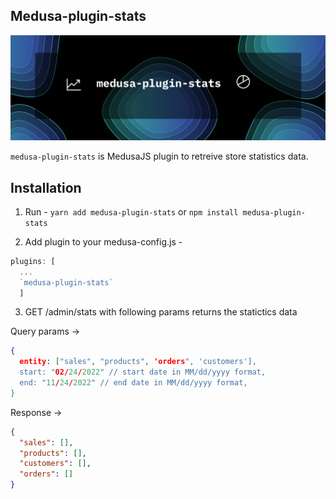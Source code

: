 ## Medusa-plugin-stats

![banner image](./banner.png)

`medusa-plugin-stats` is MedusaJS plugin to retreive store statistics data.


## Installation

1. Run - `yarn add medusa-plugin-stats` or `npm install medusa-plugin-stats`

2. Add plugin to your medusa-config.js - 

```js
plugins: [
  ...
  `medusa-plugin-stats`
  ]
```
3. GET /admin/stats with following params returns the statictics data

Query params -> 
```json
{
  entity: ["sales", "products", 'orders", 'customers'],
  start: "02/24/2022" // start date in MM/dd/yyyy format,
  end: "11/24/2022" // end date in MM/dd/yyyy format,
}
```

Response -> 
```json
{
  "sales": [],
  "products": [],
  "customers": [],
  "orders": []
}
```